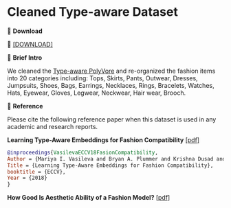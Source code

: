 # Cleaned Type-aware Dataset


🖤 **Download**

🍒 [[DOWNLOAD]]()

🖤 **Brief Intro**

We cleaned the [Type-aware PolyVore](https://github.com/mvasil/fashion-compatibility) and re-organized the fashion items into 20 categories including: Tops, Skirts, Pants, Outwear, Dresses, Jumpsuits, Shoes, Bags, Earrings, Necklaces, Rings, Bracelets, Watches, Hats, Eyewear, Gloves, Legwear, Neckwear, Hair wear, Brooch.


🖤 **Reference**

Please cite the following reference paper when this dataset is used in any academic and research reports.

**Learning Type-Aware Embeddings for Fashion Compatibility** [[pdf]](https://openaccess.thecvf.com/content_ECCV_2018/papers/Mariya_Vasileva_Learning_Type-Aware_Embeddings_ECCV_2018_paper.pdf)

```bib
@inproceedings{VasilevaECCV18FasionCompatibility,
Author = {Mariya I. Vasileva and Bryan A. Plummer and Krishna Dusad and Shreya Rajpal and Ranjitha Kumar and David Forsyth},
Title = {Learning Type-Aware Embeddings for Fashion Compatibility},
booktitle = {ECCV},
Year = {2018}
}
```

**How Good Is Aesthetic Ability of a Fashion Model?** [[pdf]]()


